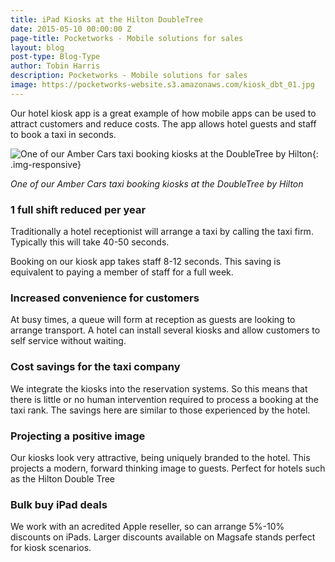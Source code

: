 ```yaml
---
title: iPad Kiosks at the Hilton DoubleTree
date: 2015-05-10 00:00:00 Z
page-title: Pocketworks - Mobile solutions for sales
layout: blog
post-type: Blog-Type
author: Tobin Harris
description: Pocketworks - Mobile solutions for sales
image: https://pocketworks-website.s3.amazonaws.com/kiosk_dbt_01.jpg
---
```


Our hotel kiosk app is a great example of how mobile apps can be used to attract customers and reduce costs. The app allows hotel guests and staff to book a taxi in seconds.

<!--more-->

![One of our Amber Cars taxi booking kiosks at the DoubleTree by Hilton](https://pocketworks-website.s3.amazonaws.com/kiosk_dbt_01.jpg){: .img-responsive}

*One of our Amber Cars taxi booking kiosks at the DoubleTree by Hilton*

### 1 full shift reduced per year

Traditionally a hotel receptionist will arrange a taxi by calling the taxi firm. Typically this will take 40-50 seconds.

Booking on our kiosk app takes staff 8-12 seconds. This saving is equivalent to paying a member of staff for a full week.

### Increased convenience for customers

At busy times, a queue will form at reception as guests are looking to arrange transport. A hotel can install several kiosks and allow customers to self service without waiting.

### Cost savings for the taxi company

We integrate the kiosks into the reservation systems. So this means that there is little or no human intervention required to process a booking at the taxi rank. The savings here are similar to those experienced by the hotel.

### Projecting a positive image

Our kiosks look very attractive, being uniquely branded to the hotel. This projects a modern, forward thinking image to guests. Perfect for hotels such as the Hilton Double Tree

### Bulk buy iPad deals

We work with an acredited Apple reseller, so can arrange 5%-10% discounts on iPads. Larger discounts available on Magsafe stands perfect for kiosk scenarios.




